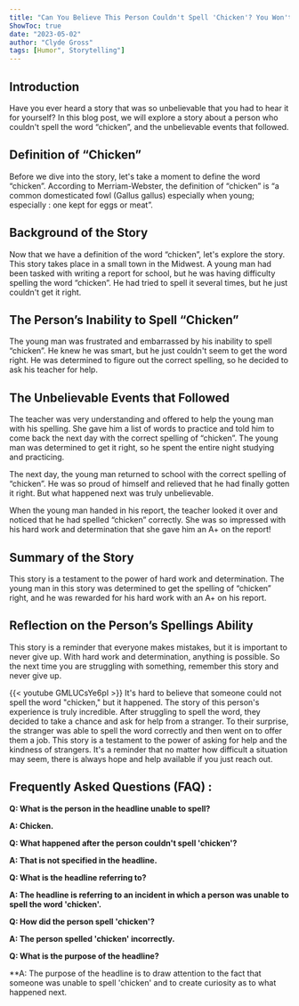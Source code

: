 ```yaml
---
title: "Can You Believe This Person Couldn't Spell 'Chicken'? You Won't Believe What Happened Next!"
ShowToc: true 
date: "2023-05-02"
author: "Clyde Gross" 
tags: [Humor", Storytelling"]
---
```

## Introduction

Have you ever heard a story that was so unbelievable that you had to hear it for yourself? In this blog post, we will explore a story about a person who couldn't spell the word “chicken”, and the unbelievable events that followed. 

## Definition of “Chicken” 

Before we dive into the story, let's take a moment to define the word “chicken”. According to Merriam-Webster, the definition of “chicken” is “a common domesticated fowl (Gallus gallus) especially when young; especially : one kept for eggs or meat”. 

## Background of the Story 

Now that we have a definition of the word “chicken”, let's explore the story. This story takes place in a small town in the Midwest. A young man had been tasked with writing a report for school, but he was having difficulty spelling the word “chicken”. He had tried to spell it several times, but he just couldn't get it right. 

## The Person’s Inability to Spell “Chicken”

The young man was frustrated and embarrassed by his inability to spell “chicken”. He knew he was smart, but he just couldn't seem to get the word right. He was determined to figure out the correct spelling, so he decided to ask his teacher for help. 

## The Unbelievable Events that Followed

The teacher was very understanding and offered to help the young man with his spelling. She gave him a list of words to practice and told him to come back the next day with the correct spelling of “chicken”. The young man was determined to get it right, so he spent the entire night studying and practicing. 

The next day, the young man returned to school with the correct spelling of “chicken”. He was so proud of himself and relieved that he had finally gotten it right. But what happened next was truly unbelievable. 

When the young man handed in his report, the teacher looked it over and noticed that he had spelled “chicken” correctly. She was so impressed with his hard work and determination that she gave him an A+ on the report! 

## Summary of the Story 

This story is a testament to the power of hard work and determination. The young man in this story was determined to get the spelling of “chicken” right, and he was rewarded for his hard work with an A+ on his report. 

## Reflection on the Person’s Spellings Ability

This story is a reminder that everyone makes mistakes, but it is important to never give up. With hard work and determination, anything is possible. So the next time you are struggling with something, remember this story and never give up.

{{< youtube GMLUCsYe6pI >}} 
It's hard to believe that someone could not spell the word "chicken," but it happened. The story of this person's experience is truly incredible. After struggling to spell the word, they decided to take a chance and ask for help from a stranger. To their surprise, the stranger was able to spell the word correctly and then went on to offer them a job. This story is a testament to the power of asking for help and the kindness of strangers. It's a reminder that no matter how difficult a situation may seem, there is always hope and help available if you just reach out.

## Frequently Asked Questions (FAQ) :
**Q: What is the person in the headline unable to spell?**

**A: Chicken.**

**Q: What happened after the person couldn't spell 'chicken'?**

**A: That is not specified in the headline.**

**Q: What is the headline referring to?**

**A: The headline is referring to an incident in which a person was unable to spell the word 'chicken'.**

**Q: How did the person spell 'chicken'?**

**A: The person spelled 'chicken' incorrectly.**

**Q: What is the purpose of the headline?**

**A: The purpose of the headline is to draw attention to the fact that someone was unable to spell 'chicken' and to create curiosity as to what happened next.





